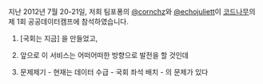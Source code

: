지난 2012년 7월 20-21일, 저희 팀포퐁의 [@cornchz]()와 [@echojuliett]()이 [코드나무](http://codenamu.org)의 제 1회 공공데이터캠프에 참석하였습니다.


1. [국회는 지금] 을 만들었고,

2. 앞으로 이 서비스는 어떠어떠한 방향으로 발전을 할 것인데

3. 문제제기 - 현재는 데이터 수급 - 국회 좌석 배치 - 의 문제가 있다 

